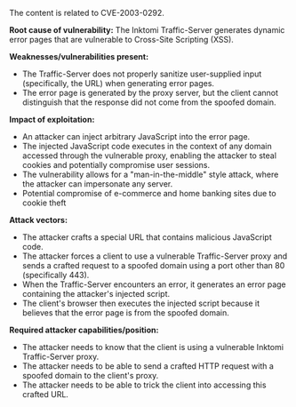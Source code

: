 The content is related to CVE-2003-0292.

**Root cause of vulnerability:**
The Inktomi Traffic-Server generates dynamic error pages that are vulnerable to Cross-Site Scripting (XSS).

**Weaknesses/vulnerabilities present:**
- The Traffic-Server does not properly sanitize user-supplied input (specifically, the URL) when generating error pages.
- The error page is generated by the proxy server, but the client cannot distinguish that the response did not come from the spoofed domain.

**Impact of exploitation:**
- An attacker can inject arbitrary JavaScript into the error page.
- The injected JavaScript code executes in the context of any domain accessed through the vulnerable proxy, enabling the attacker to steal cookies and potentially compromise user sessions.
- The vulnerability allows for a "man-in-the-middle" style attack, where the attacker can impersonate any server.
- Potential compromise of e-commerce and home banking sites due to cookie theft

**Attack vectors:**
- The attacker crafts a special URL that contains malicious JavaScript code.
- The attacker forces a client to use a vulnerable Traffic-Server proxy and sends a crafted request to a spoofed domain using a port other than 80 (specifically 443).
- When the Traffic-Server encounters an error, it generates an error page containing the attacker's injected script.
- The client's browser then executes the injected script because it believes that the error page is from the spoofed domain.

**Required attacker capabilities/position:**
- The attacker needs to know that the client is using a vulnerable Inktomi Traffic-Server proxy.
- The attacker needs to be able to send a crafted HTTP request with a spoofed domain to the client's proxy.
- The attacker needs to be able to trick the client into accessing this crafted URL.